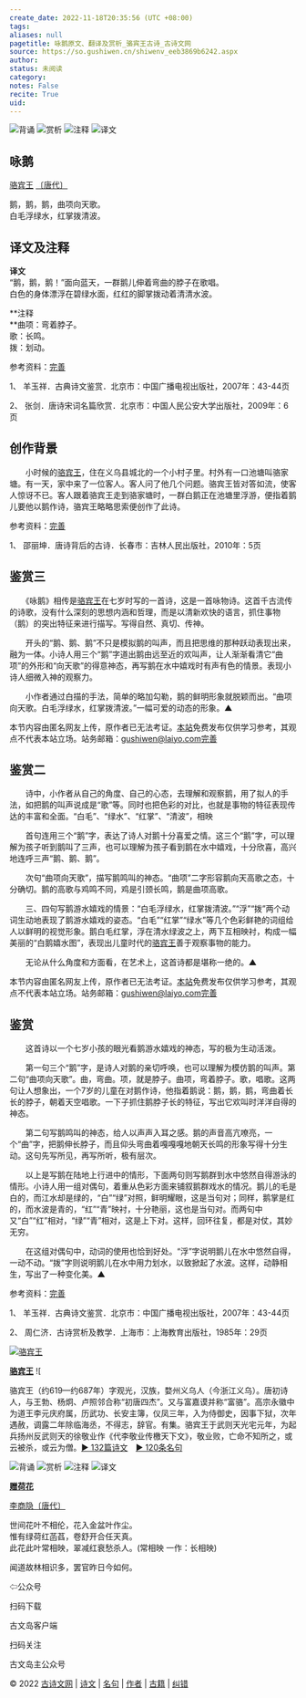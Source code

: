 ```yaml
---
create_date: 2022-11-18T20:35:56 (UTC +08:00)
tags: 
aliases: null
pagetitle: 咏鹅原文、翻译及赏析_骆宾王古诗_古诗文网
source: https://so.gushiwen.cn/shiwenv_eeb3869b6242.aspx
author: 
status: 未阅读
category: 
notes: False
recite: True
uid: 
---
```


![背诵](https://song.gushiwen.cn/siteimg/bei-pic.png) ![赏析](https://song.gushiwen.cn/siteimg/shang-pic.png) ![注释](https://song.gushiwen.cn/siteimg/zhu-pic.png) ![译文](https://song.gushiwen.cn/siteimg/yi-pic.png)

## 咏鹅

[骆宾王](https://so.gushiwen.cn/authorv_b8f9680ff0fe.aspx) [〔唐代〕](https://so.gushiwen.cn/shiwens/default.aspx?cstr=%e5%94%90%e4%bb%a3)

鹅，鹅，鹅，曲项向天歌。  
白毛浮绿水，红掌拨清波。

## 译文及注释



**译文**  
“鹅，鹅，鹅！”面向蓝天，一群鹅儿伸着弯曲的脖子在歌唱。  
白色的身体漂浮在碧绿水面，红红的脚掌拨动着清清水波。

**注释  
**曲项：弯着脖子。  
歌：长鸣。  
拨：划动。

参考资料：[完善](https://so.gushiwen.cn/jiucuo.aspx?u=%e7%bf%bb%e8%af%911859%e3%80%8a%e8%af%91%e6%96%87%e5%8f%8a%e6%b3%a8%e9%87%8a%e3%80%8b)

1、 羊玉祥．古典诗文鉴赏．北京市：中国广播电视出版社，2007年：43-44页

2、 张剑．唐诗宋词名篇欣赏．北京市：中国人民公安大学出版社，2009年：6页

## 创作背景



　　小时候的[骆宾王](https://so.gushiwen.cn/authorv_b8f9680ff0fe.aspx)，住在义乌县城北的一个小村子里。村外有一口池塘叫骆家塘。有一天，家中来了一位客人。客人问了他几个问题。骆宾王皆对答如流，使客人惊讶不已。客人跟着骆宾王走到骆家塘时，一群白鹅正在池塘里浮游，便指着鹅儿要他以鹅作诗，骆宾王略略思索便创作了此诗。

参考资料：[完善](https://so.gushiwen.cn/jiucuo.aspx?u=%e8%b5%8f%e6%9e%9022454%e3%80%8a%e5%88%9b%e4%bd%9c%e8%83%8c%e6%99%af%e3%80%8b)

1、 邵丽坤．唐诗背后的古诗．长春市：吉林人民出版社，2010年：5页

## 鉴赏三



　　《咏鹅》相传是[骆宾王](https://so.gushiwen.cn/authorv_b8f9680ff0fe.aspx)在七岁时写的一首诗，这是一首咏物诗。这首千古流传的诗歌，没有什么深刻的思想内涵和哲理，而是以清新欢快的语言，抓住事物（鹅）的突出特征来进行描写。写得自然、真切、传神。

　　开头的“鹅、鹅、鹅”不只是模拟鹅的叫声，而且把思维的那种跃动表现出来，融为一体。小诗人用三个“鹅”字道出鹅由远至近的欢叫声，让人渐渐看清它“曲项”的外形和“向天歌”的得意神态，再写鹅在水中嬉戏时有声有色的情景。表现小诗人细微入神的观察力。

　　小作者通过白描的手法，简单的略加勾勒，鹅的鲜明形象就脱颖而出。“曲项向天歌。白毛浮绿水，红掌拨清波。”一幅可爱的动态的形象。▲

本节内容由匿名网友上传，原作者已无法考证。[本站](https://www.gushiwen.cn/)免费发布仅供学习参考，其观点不代表本站立场。站务邮箱：gushiwen@laiyo.com[完善](https://so.gushiwen.cn/jiucuo.aspx?u=%e8%b5%8f%e6%9e%902772%e3%80%8a%e9%89%b4%e8%b5%8f%e4%b8%89%e3%80%8b)

## 鉴赏二



　　诗中，小作者从自己的角度、自己的心态，去理解和观察鹅，用了拟人的手法，如把鹅的叫声说成是“歌”等。同时也把色彩的对比，也就是事物的特征表现传达的丰富和全面。“白毛”、“绿水”、“红掌”、“清波”，相映

　　首句连用三个“鹅”字，表达了诗人对鹅十分喜爱之情。这三个“鹅”字，可以理解为孩子听到鹅叫了三声，也可以理解为孩子看到鹅在水中嬉戏，十分欣喜，高兴地连呼三声“鹅、鹅、鹅”。

　　次句“曲项向天歌”，描写鹅鸣叫的神态。“曲项”二字形容鹅向天高歌之态，十分确切。鹅的高歌与鸡鸣不同，鸡是引颈长鸣，鹅是曲项高歌。

　　三、四句写鹅游水嬉戏的情景：“白毛浮绿水，红掌拨清波。”“浮”“拨”两个动词生动地表现了鹅游水嬉戏的姿态。“白毛”“红掌”“绿水”等几个色彩鲜艳的词组给人以鲜明的视觉形象。鹅白毛红掌，浮在清水绿波之上，两下互相映衬，构成一幅美丽的“白鹅嬉水图”，表现出儿童时代的[骆宾王](https://so.gushiwen.cn/authorv_b8f9680ff0fe.aspx)善于观察事物的能力。

　　无论从什么角度和方面看，在艺术上，这首诗都是堪称一绝的。▲

本节内容由匿名网友上传，原作者已无法考证。[本站](https://www.gushiwen.cn/)免费发布仅供学习参考，其观点不代表本站立场。站务邮箱：gushiwen@laiyo.com[完善](https://so.gushiwen.cn/jiucuo.aspx?u=%e8%b5%8f%e6%9e%902773%e3%80%8a%e9%89%b4%e8%b5%8f%e4%ba%8c%e3%80%8b)

## 鉴赏



　　这首诗以一个七岁小孩的眼光看鹅游水嬉戏的神态，写的极为生动活泼。

　　第一句三个“鹅”字，是诗人对鹅的亲切呼唤，也可以理解为模仿鹅的叫声。第二句“曲项向天歌”。曲，弯曲。项，就是脖子。曲项，弯着脖子。歌，唱歌。这两句让人想象出，一个7岁的儿童在对鹅作诗，他指着鹅说：鹅，鹅，鹅，弯曲着长长的脖子，朝着天空唱歌。一下子抓住鹅脖子长的特征，写出它欢叫时洋洋自得的神态。

　　第二句写鹅鸣叫的神态，给人以声声入耳之感。鹅的声音高亢嘹亮，一个“曲”字，把鹅伸长脖子，而且仰头弯曲着嘎嘎嘎地朝天长鸣的形象写得十分生动。这句先写所见，再写所听，极有层次。

　　以上是写鹅在陆地上行进中的情形，下面两句则写鹅群到水中悠然自得游泳的情形。小诗人用一组对偶句，着重从色彩方面来铺叙鹅群戏水的情况。鹅儿的毛是白的，而江水却是绿的，“白”“绿”对照，鲜明耀眼，这是当句对；同样，鹅掌是红的，而水波是青的，“红”“青”映衬，十分艳丽，这也是当句对。而两句中又“白”“红”相对，“绿”“青”相对，这是上下对。这样，回环往复，都是对仗，其妙无穷。

　　在这组对偶句中，动词的使用也恰到好处。“浮”字说明鹅儿在水中悠然自得，一动不动。“拨”字则说明鹅儿在水中用力划水，以致掀起了水波。这样，动静相生，写出了一种变化美。▲

参考资料：[完善](https://so.gushiwen.cn/jiucuo.aspx?u=%e8%b5%8f%e6%9e%9022455%e3%80%8a%e9%89%b4%e8%b5%8f%e3%80%8b)

1、 羊玉祥．古典诗文鉴赏．北京市：中国广播电视出版社，2007年：43-44页

2、 周仁济．古诗赏析及教学．上海市：上海教育出版社，1985年：29页

[![骆宾王](https://song.gushiwen.cn/authorImg/luobinwang.jpg)](https://so.gushiwen.cn/authorv_b8f9680ff0fe.aspx)

[**骆宾王**](https://so.gushiwen.cn/authorv_b8f9680ff0fe.aspx) ![

骆宾王（约619—约687年）字观光，汉族，婺州义乌人（今浙江义乌）。唐初诗人，与王勃、杨炯、卢照邻合称“初唐四杰”。又与富嘉谟并称“富骆”。高宗永徽中为道王李元庆府属，历武功、长安主簿，仪凤三年，入为侍御史，因事下狱，次年遇赦，调露二年除临海丞，不得志，辞官。有集。骆宾王于武则天光宅元年，为起兵扬州反武则天的徐敬业作《代李敬业传檄天下文》，敬业败，亡命不知所之，或云被杀，或云为僧。[► 132篇诗文](https://so.gushiwen.cn/shiwens/default.aspx?astr=%e9%aa%86%e5%ae%be%e7%8e%8b)　[► 120条名句](https://so.gushiwen.cn/mingjus/default.aspx?astr=%e9%aa%86%e5%ae%be%e7%8e%8b)

![背诵](https://song.gushiwen.cn/siteimg/bei-pic.png) ![赏析](https://song.gushiwen.cn/siteimg/shang-pic.png) ![注释](https://song.gushiwen.cn/siteimg/zhu-pic.png) ![译文](https://song.gushiwen.cn/siteimg/yi-pic.png)

[**赠荷花**](https://so.gushiwen.cn/shiwenv_81678a124bb9.aspx)

[李商隐](https://so.gushiwen.cn/authorv.aspx?name=%e6%9d%8e%e5%95%86%e9%9a%90)[〔唐代〕](https://so.gushiwen.cn/shiwens/default.aspx?cstr=%e5%94%90%e4%bb%a3)

世间花叶不相伦，花入金盆叶作尘。  
惟有绿荷红菡萏，卷舒开合任天真。  
此花此叶常相映，翠减红衰愁杀人。(常相映 一作：长相映)



闻道故林相识多，罢官昨日今如何。

⇦公众号



扫码下载

古文岛客户端



扫码关注

古文岛主公众号

© 2022 [古诗文网](https://www.gushiwen.cn/) | [诗文](https://so.gushiwen.cn/shiwens/) | [名句](https://so.gushiwen.cn/mingjus/) | [作者](https://so.gushiwen.cn/authors/) | [古籍](https://so.gushiwen.cn/guwen/) | [纠错](https://so.gushiwen.cn/jiucuo.aspx?u=)
